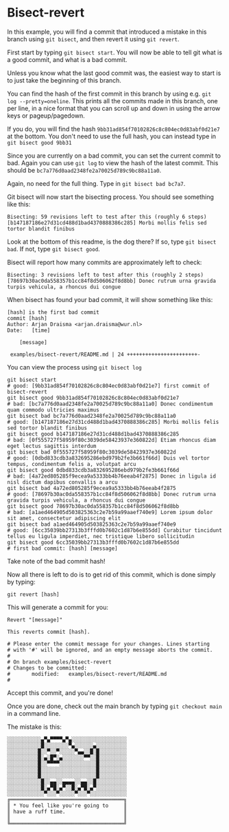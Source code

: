 # Bisect-revert

In this example, you will find a commit that introduced a mistake in this branch using ```git bisect```, and then revert it using ```git revert```.

First start by typing ```git bisect start```.
You will now be able to tell git what is a good commit, and what is a bad commit.

Unless you know what the last good commit was, the easiest way to start is to just take the beginning of this branch.

You can find the hash of the first commit in this branch by using e.g. ```git log --pretty=oneline```.
This prints all the commits made in this branch, one per line, in a nice format that you can scroll up and down in using the arrow keys or pageup/pagedown.

If you do, you will find the hash ```9bb31ad854f70102826c8c804ec0d83abf0d21e7``` at the bottom.
You don't need to use the full hash, you can instead type in ```git bisect good 9bb31```

Since you are currently on a bad commit, you can set the current commit to bad.
Again you can use ```git log``` to view the hash of the latest commit. This should be ```bc7a776d0aad2348fe2a70025d789c9bc88a11a0```.

Again, no need for the full thing.
Type in ```git bisect bad bc7a7```.

Git bisect will now start the bisecting process.
You should see something like this:

```
Bisecting: 59 revisions left to test after this (roughly 6 steps)
[b147187186e27d31cd488d1bad4370888386c285] Morbi mollis felis sed tortor blandit finibus
```

Look at the bottom of this readme, is the dog there?
If so, type ```git bisect bad```.
If not, type ```git bisect good```.

Bisect will report how many commits are approximately left to check:
```
Bisecting: 3 revisions left to test after this (roughly 2 steps)
[78697b30ac0da558357b1cc84f8d506062f8d8bb] Donec rutrum urna gravida turpis vehicula, a rhoncus dui congue
```

When bisect has found your bad commit, it will show something like this:

```
[hash] is the first bad commit
commit [hash]
Author: Arjan Draisma <arjan.draisma@wur.nl>
Date:   [time]

    [message]

 examples/bisect-revert/README.md | 24 +++++++++++++++++++++++-
```

You can view the process using ```git bisect log```

```
git bisect start
# good: [9bb31ad854f70102826c8c804ec0d83abf0d21e7] first commit of bisect-revert
git bisect good 9bb31ad854f70102826c8c804ec0d83abf0d21e7
# bad: [bc7a776d0aad2348fe2a70025d789c9bc88a11a0] Donec condimentum quam commodo ultricies maximus
git bisect bad bc7a776d0aad2348fe2a70025d789c9bc88a11a0
# good: [b147187186e27d31cd488d1bad4370888386c285] Morbi mollis felis sed tortor blandit finibus
git bisect good b147187186e27d31cd488d1bad4370888386c285
# bad: [0f555727f58959f80c3039de58423937e360822d] Etiam rhoncus diam eget lectus sagittis interdum
git bisect bad 0f555727f58959f80c3039de58423937e360822d
# good: [0dbd833cdb3a832695286ebd979b2fe3b661f66d] Duis vel tortor tempus, condimentum felis a, volutpat arcu
git bisect good 0dbd833cdb3a832695286ebd979b2fe3b661f66d
# bad: [4a72ed805285f9ecea9a5333bb4b76eeab4f2875] Donec in ligula id nisl dictum dapibus convallis a arcu
git bisect bad 4a72ed805285f9ecea9a5333bb4b76eeab4f2875
# good: [78697b30ac0da558357b1cc84f8d506062f8d8bb] Donec rutrum urna gravida turpis vehicula, a rhoncus dui congue
git bisect good 78697b30ac0da558357b1cc84f8d506062f8d8bb
# bad: [a1aed464905d503825363c2e7b59a99aaef740e9] Lorem ipsum dolor sit amet, consectetur adipiscing elit
git bisect bad a1aed464905d503825363c2e7b59a99aaef740e9
# good: [6cc35039bb27313b3fffd0b7602c1d87b6e855dd] Curabitur tincidunt tellus eu ligula imperdiet, nec tristique libero sollicitudin
git bisect good 6cc35039bb27313b3fffd0b7602c1d87b6e855dd
# first bad commit: [hash] [message]
```

Take note of the bad commit hash!

Now all there is left to do is to get rid of this commit, which is done simply by typing:

```git revert [hash]```

This will generate a commit for you:

```
Revert "[message]"

This reverts commit [hash].

# Please enter the commit message for your changes. Lines starting
# with '#' will be ignored, and an empty message aborts the commit.
#
# On branch examples/bisect-revert
# Changes to be committed:
#       modified:   examples/bisect-revert/README.md
#
```

Accept this commit, and you're done!

Once you are done, check out the main branch by typing ```git checkout main``` in a command line.


The mistake is this:

```
░░░░░░░░░░░▄▀▄▀▀▀▀▄▀▄░░░░░░░░░░░░░░░░░░
░░░░░░░░░░░█░░░░░░░░▀▄░░░░░░▄░░░░░░░░░░
░░░░░░░░░░█░░▀░░▀░░░░░▀▄▄░░█░█░░░░░░░░░
░░░░░░░░░░█░▄░█▀░▄░░░░░░░▀▀░░█░░░░░░░░░
░░░░░░░░░░█░░▀▀▀▀░░░░░░░░░░░░█░░░░░░░░░
░░░░░░░░░░█░░░░░░░░░░░░░░░░░░█░░░░░░░░░
░░░░░░░░░░█░░░░░░░░░░░░░░░░░░█░░░░░░░░░
░░░░░░░░░░░█░░▄▄░░▄▄▄▄░░▄▄░░█░░░░░░░░░░
░░░░░░░░░░░█░▄▀█░▄▀░░█░▄▀█░▄▀░░░░░░░░░░
░░░░░░░░░░░░▀░░░▀░░░░░▀░░░▀░░░░░░░░░░░░
╔═════════════════════════════════════╗
║ * You feel like you're going to     ║
║ have a ruff time.                   ║
║                                     ║
╚═════════════════════════════════════╝
```
